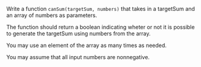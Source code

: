 Write a function `canSum(targetSum, numbers)` that takes in a targetSum and an array of numbers as parameters.

The function should return a boolean indicating wheter or not it is possible to generate the targetSum using numbers from the array.

You may use an element of the array as many times as needed.

You may assume that all input numbers are nonnegative.